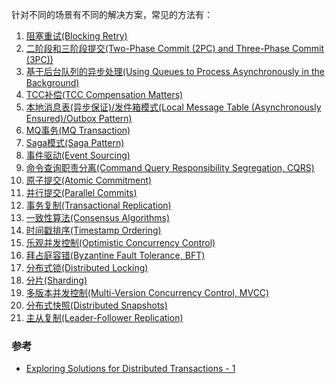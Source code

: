 针对不同的场景有不同的解决方案，常见的方法有：

1. [阻塞重试(Blocking Retry)](https://github.com/zwxyxwz/transactions/tree/main/retry)
2. [二阶段和三阶段提交(Two-Phase Commit (2PC) and Three-Phase Commit (3PC))]()
3. [基于后台队列的异步处理(Using Queues to Process Asynchronously in the Background)]()
4. [TCC补偿(TCC Compensation Matters)]()
5. [本地消息表(异步保证)/发件箱模式(Local Message Table (Asynchronously Ensured)/Outbox Pattern)]()
6. [MQ事务(MQ Transaction)]()
7. [Saga模式(Saga Pattern)]()
8. [事件驱动(Event Sourcing)]()
9. [命令查询职责分离(Command Query Responsibility Segregation, CQRS)]()
10. [原子提交(Atomic Commitment)]()
11. [并行提交(Parallel Commits)]()
12. [事务复制(Transactional Replication)]()
13. [一致性算法(Consensus Algorithms)]()
14. [时间戳排序(Timestamp Ordering)]()
15. [乐观并发控制(Optimistic Concurrency Control)]()
16. [拜占庭容错(Byzantine Fault Tolerance, BFT)]()
17. [分布式锁(Distributed Locking)]()
18. [分片(Sharding)]()
19. [多版本并发控制(Multi-Version Concurrency Control, MVCC)]()
20. [分布式快照(Distributed Snapshots)]()
21. [主从复制(Leader-Follower Replication)]()

### 参考

- [Exploring Solutions for Distributed Transactions - 1](https://medium.com/thedevproject/exploring-solutions-for-distributed-transactions-1-15853eebc114)